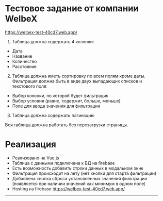 # Тестовое задание от компании WelbeX
https://welbex-test-40cd7.web.app/

1) Таблица должна содержать 4 колонки:
- Дата
- Название
- Количество
- Расстояние

2) Таблица должна иметь сортировку по всем полям кроме даты.
Фильтрация должна быть в виде двух выпадающих списков и текстового поля:
- Выбор колонки, по которой будет фильтрация
- Выбор условия (равно, содержит, больше, меньше)
- Поле для ввода значения для фильтрации

3) Таблица должна содержать пагинацию

Вся таблица должна работать без перезагрузки страницы.

# Реализация
- Реализовано на Vue.js
- Таблица с данными подключена к БД на firebase
- Есть возможность добавить строки данных в модальном окне
- Фильтрация происходит на лету (нет кнопки для старта фильтрации)
- Добавлена кнопка сброса установленных значений фильтрации (появляется при наличии значений как минимум в одном поле)
- Hosting на firebase  https://welbex-test-40cd7.web.app/
---------------------------------------------------------------
